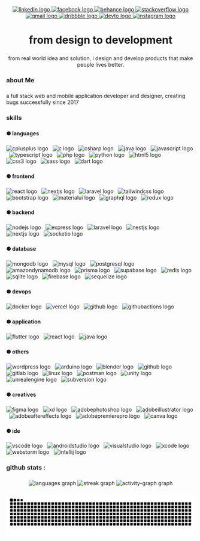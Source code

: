 <div align="center">
  <a href="https://linkedin.com/in/shamswalisowmo" target="_blank">
    <img src="https://img.shields.io/static/v1?message=LinkedIn&logo=linkedin&label=&color=2a2a3a&logoColor=white&labelColor=&style=for-the-badge" height="25" alt="linkedin logo"  />
  </a>
  <a href="https://facebook.com/shamswali.sowmo.2" target="_blank">
    <img src="https://img.shields.io/static/v1?message=Facebook&logo=facebook&label=&color=2a2a3a&logoColor=white&labelColor=&style=for-the-badge" height="25" alt="facebook logo"  />
  </a>
  <a href="https://be.net/shamswalisowmo" target="_blank">
    <img src="https://img.shields.io/static/v1?message=Behance&logo=behance&label=&color=2a2a3a&logoColor=white&labelColor=&style=for-the-badge" height="25" alt="behance logo"  />
  </a>
  <a href="https://stackoverflow.com/users/13954183/sowmo0509" target="_blank">
    <img src="https://img.shields.io/static/v1?message=Stackoverflow&logo=stackoverflow&label=&color=2a2a3a&logoColor=white&labelColor=&style=for-the-badge" height="25" alt="stackoverflow logo"  />
  </a>
  <a href="sowmo0509@gmail.com" target="_blank">
    <img src="https://img.shields.io/static/v1?message=Gmail&logo=gmail&label=&color=2a2a3a&logoColor=white&labelColor=&style=for-the-badge" height="25" alt="gmail logo"  />
  </a>
  <a href="https://dribbble.com/shamswalisowmo" target="_blank">
    <img src="https://img.shields.io/static/v1?message=Dribbble&logo=dribbble&label=&color=2a2a3a&logoColor=white&labelColor=&style=for-the-badge" height="25" alt="dribbble logo"  />
  </a>
  <a href="https://dev.to/sowmo0509" target="_blank">
    <img src="https://img.shields.io/static/v1?message=dev.to&logo=dev.to&label=&color=2a2a3a&logoColor=white&labelColor=&style=for-the-badge" height="25" alt="devto logo"  />
  </a>
  <a href="https://www.instagram.com/shamswalisowmo/" target="_blank">
    <img src="https://img.shields.io/static/v1?message=Instagram&logo=instagram&label=&color=2a2a3a&logoColor=white&labelColor=&style=for-the-badge" height="25" alt="instagram logo"  />
  </a>
</div>

###

<h1 align="center">from design to development</h1>

###

<p align="center">from real world idea and solution, i design and develop products that make people lives better.</p>

###

<h3 align="left">about Me</h3>

###

<p align="left">a full stack web and mobile application developer and designer, creating bugs successfully since 2017</p>

###

<h3 align="left">skills</h3>

###

<h4 align="left">⚈ languages</h4>

###

<div align="left">
  <img src="https://skillicons.dev/icons?i=cpp" height="40" alt="cplusplus logo"  />
  <img width="4" />
  <img src="https://skillicons.dev/icons?i=c" height="40" alt="c logo"  />
  <img width="4" />
  <img src="https://skillicons.dev/icons?i=cs" height="40" alt="csharp logo"  />
  <img width="4" />
  <img src="https://skillicons.dev/icons?i=java" height="40" alt="java logo"  />
  <img width="4" />
  <img src="https://skillicons.dev/icons?i=js" height="40" alt="javascript logo"  />
  <img width="4" />
  <img src="https://skillicons.dev/icons?i=ts" height="40" alt="typescript logo"  />
  <img width="4" />
  <img src="https://skillicons.dev/icons?i=php" height="40" alt="php logo"  />
  <img width="4" />
  <img src="https://skillicons.dev/icons?i=py" height="40" alt="python logo"  />
  <img width="4" />
  <img src="https://skillicons.dev/icons?i=html" height="40" alt="html5 logo"  />
  <img width="4" />
  <img src="https://skillicons.dev/icons?i=css" height="40" alt="css3 logo"  />
  <img width="4" />
  <img src="https://skillicons.dev/icons?i=sass" height="40" alt="sass logo"  />
  <img width="4" />
  <img src="https://skillicons.dev/icons?i=dart" height="40" alt="dart logo"  />
</div>

###

<h4 align="left">⚈ frontend</h4>

###

<div align="left">
  <img src="https://skillicons.dev/icons?i=react" height="40" alt="react logo"  />
  <img width="4" />
  <img src="https://skillicons.dev/icons?i=nextjs" height="40" alt="nextjs logo"  />
  <img width="4" />
  <img src="https://skillicons.dev/icons?i=laravel" height="40" alt="laravel logo"  />
  <img width="4" />
  <img src="https://skillicons.dev/icons?i=tailwind" height="40" alt="tailwindcss logo"  />
  <img width="4" />
  <img src="https://skillicons.dev/icons?i=bootstrap" height="40" alt="bootstrap logo"  />
  <img width="4" />
  <img src="https://skillicons.dev/icons?i=materialui" height="40" alt="materialui logo"  />
  <img width="4" />
  <img src="https://skillicons.dev/icons?i=graphql" height="40" alt="graphql logo"  />
  <img width="4" />
  <img src="https://skillicons.dev/icons?i=redux" height="40" alt="redux logo"  />
</div>

###

<h4 align="left">⚈ backend</h4>

###

<div align="left">
  <img src="https://skillicons.dev/icons?i=nodejs" height="40" alt="nodejs logo"  />
  <img width="4" />
  <img src="https://skillicons.dev/icons?i=express" height="40" alt="express logo"  />
  <img width="4" />
  <img src="https://skillicons.dev/icons?i=laravel" height="40" alt="laravel logo"  />
  <img width="4" />
  <img src="https://skillicons.dev/icons?i=nestjs" height="40" alt="nestjs logo"  />
  <img width="4" />
  <img src="https://skillicons.dev/icons?i=nextjs" height="40" alt="nextjs logo"  />
  <img width="4" />
  <img src="https://img.shields.io/badge/Socket.io-010101?logo=socketdotio&logoColor=white&style=for-the-badge" height="40" alt="socketio logo"  />
</div>

###

<h4 align="left">⚈ database</h4>

###

<div align="left">
  <img src="https://skillicons.dev/icons?i=mongodb" height="40" alt="mongodb logo"  />
  <img width="4" />
  <img src="https://skillicons.dev/icons?i=mysql" height="40" alt="mysql logo"  />
  <img width="4" />
  <img src="https://skillicons.dev/icons?i=postgres" height="40" alt="postgresql logo"  />
  <img width="4" />
  <img src="https://skillicons.dev/icons?i=dynamodb" height="40" alt="amazondynamodb logo"  />
  <img width="4" />
  <img src="https://skillicons.dev/icons?i=prisma" height="40" alt="prisma logo"  />
  <img width="4" />
  <img src="https://skillicons.dev/icons?i=supabase" height="40" alt="supabase logo"  />
  <img width="4" />
  <img src="https://skillicons.dev/icons?i=redis" height="40" alt="redis logo"  />
  <img width="4" />
  <img src="https://skillicons.dev/icons?i=sqlite" height="40" alt="sqlite logo"  />
  <img width="4" />
  <img src="https://skillicons.dev/icons?i=firebase" height="40" alt="firebase logo"  />
  <img width="4" />
  <img src="https://skillicons.dev/icons?i=sequelize" height="40" alt="sequelize logo"  />
</div>

###

<h4 align="left">⚈ devops</h4>

###

<div align="left">
  <img src="https://skillicons.dev/icons?i=docker" height="40" alt="docker logo"  />
  <img width="4" />
  <img src="https://skillicons.dev/icons?i=vercel" height="40" alt="vercel logo"  />
  <img width="4" />
  <img src="https://skillicons.dev/icons?i=github" height="40" alt="github logo"  />
  <img width="4" />
  <img src="https://skillicons.dev/icons?i=githubactions" height="40" alt="githubactions logo"  />
</div>

###

<h4 align="left">⚈ application</h4>

###

<div align="left">
  <img src="https://skillicons.dev/icons?i=flutter" height="40" alt="flutter logo"  />
  <img width="4" />
  <img src="https://skillicons.dev/icons?i=react" height="40" alt="react logo"  />
  <img width="4" />
  <img src="https://skillicons.dev/icons?i=java" height="40" alt="java logo"  />
</div>

###

<h4 align="left">⚈ others</h4>

###

<div align="left">
  <img src="https://skillicons.dev/icons?i=wordpress" height="40" alt="wordpress logo"  />
  <img width="4" />
  <img src="https://skillicons.dev/icons?i=arduino" height="40" alt="arduino logo"  />
  <img width="4" />
  <img src="https://skillicons.dev/icons?i=blender" height="40" alt="blender logo"  />
  <img width="4" />
  <img src="https://skillicons.dev/icons?i=github" height="40" alt="github logo"  />
  <img width="4" />
  <img src="https://skillicons.dev/icons?i=gitlab" height="40" alt="gitlab logo"  />
  <img width="4" />
  <img src="https://skillicons.dev/icons?i=linux" height="40" alt="linux logo"  />
  <img width="4" />
  <img src="https://skillicons.dev/icons?i=postman" height="40" alt="postman logo"  />
  <img width="4" />
  <img src="https://skillicons.dev/icons?i=unity" height="40" alt="unity logo"  />
  <img width="4" />
  <img src="https://skillicons.dev/icons?i=unreal" height="40" alt="unrealengine logo"  />
  <img width="4" />
  <img src="https://cdn.simpleicons.org/subversion/809CC9" height="40" alt="subversion logo"  />
</div>

###

<h4 align="left">⚈ creatives</h4>

###

<div align="left">
  <img src="https://skillicons.dev/icons?i=figma" height="40" alt="figma logo"  />
  <img width="4" />
  <img src="https://skillicons.dev/icons?i=xd" height="40" alt="xd logo"  />
  <img width="4" />
  <img src="https://skillicons.dev/icons?i=ps" height="40" alt="adobephotoshop logo"  />
  <img width="4" />
  <img src="https://skillicons.dev/icons?i=ai" height="40" alt="adobeillustrator logo"  />
  <img width="4" />
  <img src="https://skillicons.dev/icons?i=ae" height="40" alt="adobeaftereffects logo"  />
  <img width="4" />
  <img src="https://skillicons.dev/icons?i=pr" height="40" alt="adobepremierepro logo"  />
  <img width="4" />
  <img src="https://cdn.jsdelivr.net/gh/devicons/devicon/icons/canva/canva-original.svg" height="40" alt="canva logo"  />
</div>

###

<h4 align="left">⚈ ide</h4>

###

<div align="left">
  <img src="https://skillicons.dev/icons?i=vscode" height="40" alt="vscode logo"  />
  <img width="4" />
  <img src="https://skillicons.dev/icons?i=androidstudio" height="40" alt="androidstudio logo"  />
  <img width="4" />
  <img src="https://skillicons.dev/icons?i=visualstudio" height="40" alt="visualstudio logo"  />
  <img width="4" />
  <img src="https://cdn.simpleicons.org/xcode/147EFB" height="40" alt="xcode logo"  />
  <img width="4" />
  <img src="https://cdn.jsdelivr.net/gh/devicons/devicon/icons/webstorm/webstorm-original.svg" height="40" alt="webstorm logo"  />
  <img width="4" />
  <img src="https://cdn.jsdelivr.net/gh/devicons/devicon/icons/intellij/intellij-original.svg" height="40" alt="intellij logo"  />
</div>

###

<h3 align="left">github stats :</h3>

###

<div align="center">
  <img src="https://github-readme-stats.vercel.app/api/top-langs?username=Sowmo0509&locale=en&hide_title=true&layout=compact&card_width=320&langs_count=6&theme=onedark&hide_border=true&order=2" height="160" alt="languages graph"  />
  <img src="https://streak-stats.demolab.com?user=Sowmo0509&locale=en&mode=weekly&theme=onedark&hide_border=true&border_radius=5&order=3" height="160" alt="streak graph"  />
  <img src="https://github-readme-activity-graph.vercel.app/graph?username=Sowmo0509&theme=one-dark&hide_border=true&hide_title=false&area=true&radius=8&bg_color=#ff0000&title_color=#ff0000&color=#ff0000&point=#ff0000&area_color=#ff0000&line=#ff0000" height="278" alt="activity-graph graph"  />
</div>

###

<img src="https://raw.githubusercontent.com/Sowmo0509/Sowmo0509/output/snake.svg" alt="Snake animation" />

###
